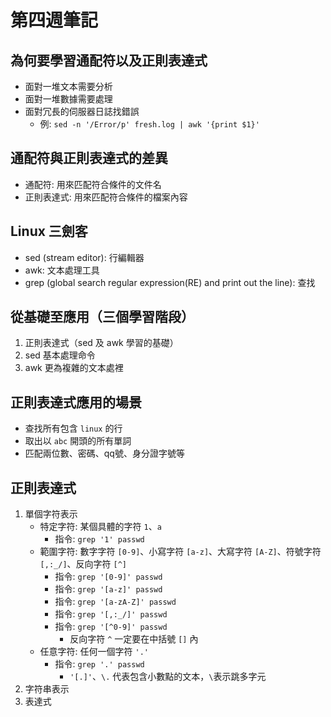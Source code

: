 # 第四週筆記
## 為何要學習通配符以及正則表達式
* 面對一堆文本需要分析
* 面對一堆數據需要處理
* 面對冗長的伺服器日誌找錯誤
    + 例: `sed -n '/Error/p' fresh.log | awk '{print $1}'`
## 通配符與正則表達式的差異
* 通配符: 用來匹配符合條件的文件名
* 正則表達式: 用來匹配符合條件的檔案內容
## Linux 三劍客
* sed (stream editor): 行編輯器
* awk: 文本處理工具
* grep (global search regular expression(RE) and print out the line): 查找
## 從基礎至應用（三個學習階段）
1. 正則表達式（sed 及 awk 學習的基礎）
2. sed 基本處理命令
3. awk 更為複雜的文本處裡
## 正則表達式應用的場景
* 查找所有包含 `linux` 的行
* 取出以 `abc` 開頭的所有單詞
* 匹配兩位數、密碼、qq號、身分證字號等
## 正則表達式
1. 單個字符表示
    * 特定字符: 某個具體的字符 `1`、`a`
        * 指令: `grep '1' passwd`
    * 範圍字符: 數字字符 `[0-9]`、小寫字符 `[a-z]`、大寫字符 `[A-Z]`、符號字符 `[,:_/]`、反向字符 `[^]`
        * 指令: `grep '[0-9]' passwd`
        * 指令: `grep '[a-z]' passwd`
        * 指令: `grep '[a-zA-Z]' passwd`
        * 指令: `grep '[,:_/]' passwd`
        * 指令: `grep '[^0-9]' passwd` 
            *  反向字符 `^` 一定要在中括號 `[]` 內
    * 任意字符: 任何一個字符 `'.'`
        * 指令: `grep '.' passwd`
            *  `'[.]'`、`\.` 代表包含小數點的文本，`\`表示跳多字元
2. 字符串表示
3. 表達式

